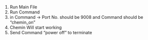 1. Run Main File
2. Run Command
3. in Command -> Port No. should be 9008 and Command should be “chemin_on”
4. Chemin Will start working
5. Send Command “power off” to terminate

